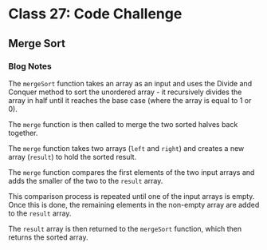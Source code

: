 # Class 27: Code Challenge

## Merge Sort

### Blog Notes

The `mergeSort` function takes an array as an input and uses the Divide and Conquer method to sort the unordered array - it recursively divides the array in half until it reaches the base case (where the array is equal to 1 or 0).

The `merge` function is then called to merge the two sorted halves back together.

The `merge` function takes two arrays (`left` and `right`) and creates a new array (`result`) to hold the sorted result.

The `merge` function compares the first elements of the two input arrays and adds the smaller of the two to the `result` array. 

This comparison process is repeated until one of the input arrays is empty. Once this is done, the remaining elements in the non-empty array are added to the `result` array.

The `result` array is then returned to the `mergeSort` function, which then returns the sorted array.
